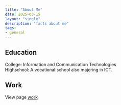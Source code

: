 ```yaml
---
title: "About Me"
date: 2025-03-15
layout: "single"
description: "facts about me"
tags:
- general
---
```


## Education

College: Information and Communication Technologies
<br>
Highschool: A vocational school also majoring in ICT.


## Work

View page [work](/work)

<!--

## What I do, what I like

- hiking and walks, no matter the weather, nor the distance
- volleyball
- working out
- skiing
- cycling
- sailing (recently found out how awesome it is)

- networking
- coding

- science and math
- history
- watching best movies of all time
- and reading best boooks (although I also often listen to audiobooks)

- gardens and parks (i hope to have a )

-->
